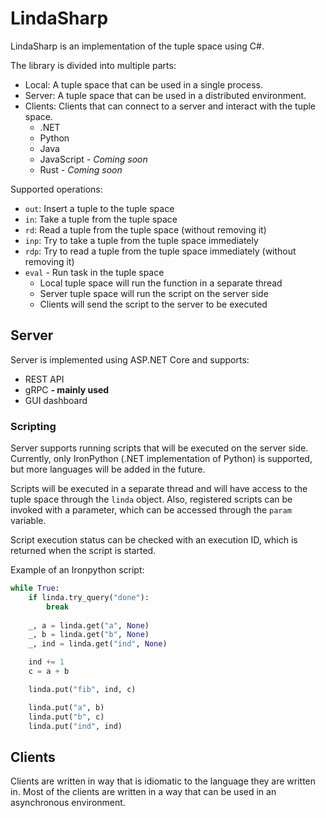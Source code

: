 # LindaSharp
LindaSharp is an implementation of the tuple space using C#.

The library is divided into multiple parts:
- Local: A tuple space that can be used in a single process.
- Server: A tuple space that can be used in a distributed environment.
- Clients: Clients that can connect to a server and interact with the tuple space.
    - .NET
    - Python
    - Java
    - JavaScript *- Coming soon*
    - Rust *- Coming soon*

Supported operations:
- `out`: Insert a tuple to the tuple space
- `in`: Take a tuple from the tuple space
- `rd`: Read a tuple from the tuple space (without removing it)
- `inp`: Try to take a tuple from the tuple space immediately
- `rdp`: Try to read a tuple from the tuple space immediately (without removing it)
- `eval` - Run task in the tuple space
    - Local tuple space will run the function in a separate thread
    - Server tuple space will run the script on the server side
    - Clients will send the script to the server to be executed

## Server
Server is implemented using ASP.NET Core and supports:
- REST API
- gRPC **- mainly used**
- GUI dashboard

### Scripting
Server supports running scripts that will be executed on the server side.
Currently, only IronPython (.NET implementation of Python) is supported, 
but more languages will be added in the future.

Scripts will be executed in a separate thread and will have access to the tuple space
through the `linda` object.
Also, registered scripts can be invoked with a parameter, which can be accessed
through the `param` variable.

Script execution status can be checked with an execution ID, which is returned
when the script is started.

Example of an Ironpython script:
```python
while True:
	if linda.try_query("done"):
		break
	
	_, a = linda.get("a", None)
	_, b = linda.get("b", None)
	_, ind = linda.get("ind", None)

	ind += 1
	c = a + b

	linda.put("fib", ind, c)

	linda.put("a", b)
	linda.put("b", c)
	linda.put("ind", ind)
```

## Clients
Clients are written in way that is idiomatic to the language they are written in.
Most of the clients are written in a way that can be used in an asynchronous environment.